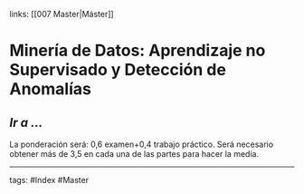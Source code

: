 links: [[007 Master|Máster]]

# Minería de Datos: Aprendizaje no Supervisado y Detección de Anomalías

*Ir a ...*
- 

La ponderación será: 0,6 examen+0,4 trabajo práctico. Será necesario obtener más de 3,5 en
cada una de las partes para hacer la media.

---
tags:
	#Index #Master